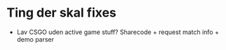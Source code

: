 # Ting der skal fixes
* Lav CSGO uden active game stuff? Sharecode + request match info + demo parser